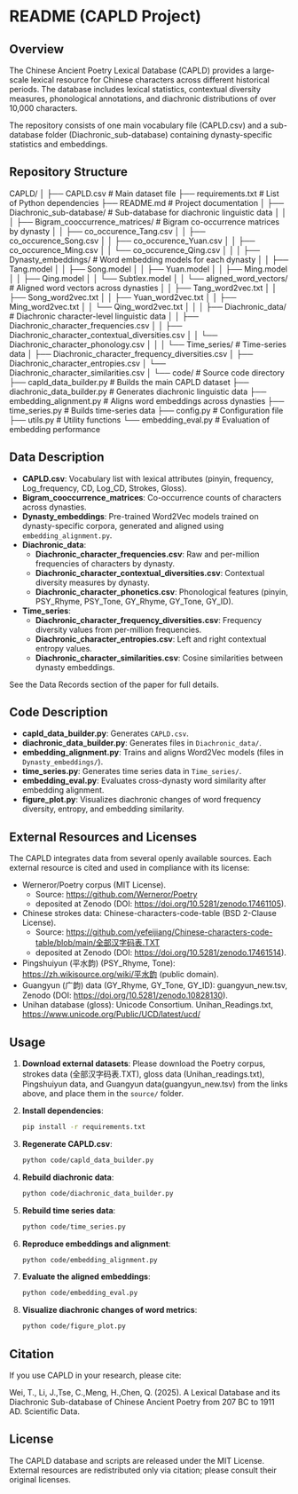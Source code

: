 # README (CAPLD Project)

## Overview

The Chinese Ancient Poetry Lexical Database (CAPLD) provides a large-scale lexical resource for Chinese characters across different historical periods. The database includes lexical statistics, contextual diversity measures, phonological annotations, and diachronic distributions of over 10,000 characters.

The repository consists of one main vocabulary file (CAPLD.csv) and a sub-database folder (Diachronic_sub-database) containing dynasty-specific statistics and embeddings.

## Repository Structure

CAPLD/
│
├── CAPLD.csv                         # Main dataset file
├── requirements.txt                  # List of Python dependencies
├── README.md                         # Project documentation
│
├── Diachronic_sub-database/          # Sub-database for diachronic linguistic data
│   │
│   ├── Bigram_cooccurrence_matrices/ # Bigram co-occurrence matrices by dynasty
│   │   ├── co_occurence_Tang.csv
│   │   ├── co_occurence_Song.csv
│   │   ├── co_occurence_Yuan.csv
│   │   ├── co_occurence_Ming.csv
│   │   └── co_occurence_Qing.csv
│   │
│   ├── Dynasty_embeddings/           # Word embedding models for each dynasty
│   │   ├── Tang.model
│   │   ├── Song.model
│   │   ├── Yuan.model
│   │   ├── Ming.model
│   │   ├── Qing.model
│   │   └── Subtlex.model
│   │   └── aligned_word_vectors/     # Aligned word vectors across dynasties
│   │       ├── Tang_word2vec.txt
│   │       ├── Song_word2vec.txt
│   │       ├── Yuan_word2vec.txt
│   │       ├── Ming_word2vec.txt
│   │       └── Qing_word2vec.txt
│   │
│   ├── Diachronic_data/              # Diachronic character-level linguistic data
│   │   ├── Diachronic_character_frequencies.csv
│   │   ├── Diachronic_character_contextual_diversities.csv
│   │   └── Diachronic_character_phonology.csv
│   │
│   └── Time_series/                  # Time-series data 
│       ├── Diachronic_character_frequency_diversities.csv
│       ├── Diachronic_character_entropies.csv
│       └── Diachronic_character_similarities.csv
│
└── code/                         # Source code directory
├── capld_data_builder.py         # Builds the main CAPLD dataset
├── diachronic_data_builder.py    # Generates diachronic linguistic data
├── embedding_alignment.py        # Aligns word embeddings across dynasties
├── time_series.py                # Builds time-series data
├── config.py                     # Configuration file
├── utils.py                      # Utility functions
└── embedding_eval.py             # Evaluation of embedding performance


## Data Description

- **CAPLD.csv**: Vocabulary list with lexical attributes (pinyin, frequency, Log_frequency, CD, Log_CD, Strokes, Gloss).
- **Bigram_cooccurrence_matrices**: Co-occurrence counts of characters across dynasties.
- **Dynasty_embeddings**: Pre-trained Word2Vec models trained on dynasty-specific corpora, generated and aligned using `embedding_alignment.py`.
- **Diachronic_data**:
  - **Diachronic_character_frequencies.csv**: Raw and per-million frequencies of characters by dynasty.
  - **Diachronic_character_contextual_diversities.csv**: Contextual diversity measures by dynasty.
  - **Diachronic_character_phonetics.csv**: Phonological features (pinyin, PSY_Rhyme, PSY_Tone, GY_Rhyme, GY_Tone, GY_ID).
- **Time_series**:
  - **Diachronic_character_frequency_diversities.csv**: Frequency diversity values from per-million frequencies.
  - **Diachronic_character_entropies.csv**: Left and right contextual entropy values.
  - **Diachronic_character_similarities.csv**: Cosine similarities between dynasty embeddings.

See the Data Records section of the paper for full details.

## Code Description

- **capld_data_builder.py**: Generates `CAPLD.csv`.
- **diachronic_data_builder.py**: Generates files in `Diachronic_data/`.
- **embedding_alignment.py**: Trains and aligns Word2Vec models (files in `Dynasty_embeddings/`).
- **time_series.py**: Generates time series data in `Time_series/`.
- **embedding_eval.py**: Evaluates cross-dynasty word similarity after embedding alignment.
- **figure_plot.py**: Visualizes diachronic changes of word frequency diversity, entropy, and embedding similarity.

## External Resources and Licenses

The CAPLD integrates data from several openly available sources. Each external resource is cited and used in compliance with its license:

- Werneror/Poetry corpus (MIT License).
  - Source: https://github.com/Werneror/Poetry
  - deposited at Zenodo (DOI: https://doi.org/10.5281/zenodo.17461105).
- Chinese strokes data: Chinese-characters-code-table (BSD 2-Clause License).
    - Source: https://github.com/yefeijiang/Chinese-characters-code-table/blob/main/全部汉字码表.TXT
    - deposited at Zenodo (DOI: https://doi.org/10.5281/zenodo.17461514).
- Pingshuiyun (平水韵) (PSY_Rhyme, Tone): https://zh.wikisource.org/wiki/平水韵 (public domain).
- Guangyun (广韵) data (GY_Rhyme, GY_Tone, GY_ID): guangyun_new.tsv, Zenodo (DOI: https://doi.org/10.5281/zenodo.10828130).
- Unihan database (gloss): Unicode Consortium. Unihan_Readings.txt, https://www.unicode.org/Public/UCD/latest/ucd/

## Usage

1. **Download external datasets**:
   Please download the Poetry corpus, strokes data (全部汉字码表.TXT), gloss data (Unihan_readings.txt), Pingshuiyun data, and Guangyun data(guangyun_new.tsv) from the links above, and place them in the `source/` folder.

2. **Install dependencies**:
    ```bash
    pip install -r requirements.txt
    ```

3. **Regenerate CAPLD.csv**:
    ```bash
    python code/capld_data_builder.py
    ```

4. **Rebuild diachronic data**:
    ```bash
    python code/diachronic_data_builder.py
    ```

5. **Rebuild time series data**:
    ```bash
    python code/time_series.py
    ```

6. **Reproduce embeddings and alignment**:
    ```bash
    python code/embedding_alignment.py
    ```

7. **Evaluate the aligned embeddings**:
    ```bash
    python code/embedding_eval.py
    ```

8. **Visualize diachronic changes of word metrics**:
    ```bash
    python code/figure_plot.py
    ```

## Citation

If you use CAPLD in your research, please cite:

Wei, T., Li, J.,Tse, C.,Meng, H.,Chen, Q. (2025). A Lexical Database and its Diachronic Sub-database of Chinese Ancient Poetry from 207 BC to 1911 AD. Scientific Data.

## License

The CAPLD database and scripts are released under the MIT License. External resources are redistributed only via citation; please consult their original licenses.
